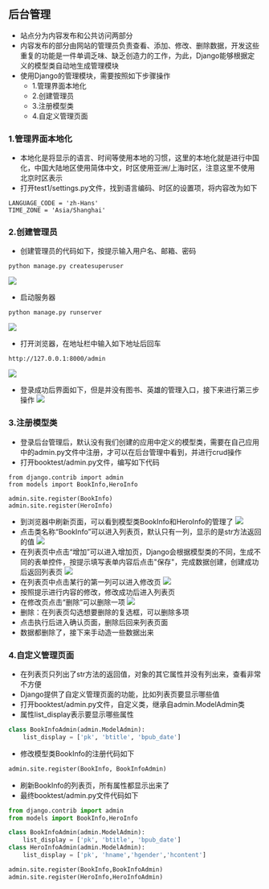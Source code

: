 ## 后台管理
- 站点分为内容发布和公共访问两部分
- 内容发布的部分由网站的管理员负责查看、添加、修改、删除数据，开发这些重复的功能是一件单调乏味、缺乏创造力的工作，为此，Django能够根据定义的模型类自动地生成管理模块
- 使用Django的管理模块，需要按照如下步骤操作
    - 1.管理界面本地化
    - 2.创建管理员
    - 3.注册模型类
    - 4.自定义管理页面

### 1.管理界面本地化
- 本地化是将显示的语言、时间等使用本地的习惯，这里的本地化就是进行中国化，中国大陆地区使用简体中文，时区使用亚洲/上海时区，注意这里不使用北京时区表示
- 打开test1/settings.py文件，找到语言编码、时区的设置项，将内容改为如下
```
LANGUAGE_CODE = 'zh-Hans'
TIME_ZONE = 'Asia/Shanghai'
```

### 2.创建管理员
- 创建管理员的代码如下，按提示输入用户名、邮箱、密码
```
python manage.py createsuperuser
```
![](./images/p5_1.png)
- 启动服务器
```
python manage.py runserver
```
![](./images/p5_2.png)
- 打开浏览器，在地址栏中输入如下地址后回车
```
http://127.0.0.1:8000/admin
```
![](./images/p5_4.png)
- 登录成功后界面如下，但是并没有图书、英雄的管理入口，接下来进行第三步操作
![](./images/p5_5.png)

### 3.注册模型类
- 登录后台管理后，默认没有我们创建的应用中定义的模型类，需要在自己应用中的admin.py文件中注册，才可以在后台管理中看到，并进行crud操作
- 打开booktest/admin.py文件，编写如下代码
```
from django.contrib import admin
from models import BookInfo,HeroInfo

admin.site.register(BookInfo)
admin.site.register(HeroInfo)
```
- 到浏览器中刷新页面，可以看到模型类BookInfo和HeroInfo的管理了
![](./images/p5_6.png)
- 点击类名称“BookInfo”可以进入列表页，默认只有一列，显示的是str方法返回的值
![](./images/p5_7.png)
- 在列表页中点击“增加”可以进入增加页，Django会根据模型类的不同，生成不同的表单控件，按提示填写表单内容后点击"保存"，完成数据创建，创建成功后返回列表页
![](./images/p5_8.png)
- 在列表页中点击某行的第一列可以进入修改页
![](./images/p5_9.png)
- 按照提示进行内容的修改，修改成功后进入列表页
- 在修改页点击“删除”可以删除一项
![](./images/p5_10.png)
- 删除：在列表页勾选想要删除的复选框，可以删除多项
- 点击执行后进入确认页面，删除后回来列表页面
- 数据都删除了，接下来手动造一些数据出来

### 4.自定义管理页面
- 在列表页只列出了str方法的返回值，对象的其它属性并没有列出来，查看非常不方便
- Django提供了自定义管理页面的功能，比如列表页要显示哪些值
- 打开booktest/admin.py文件，自定义类，继承自admin.ModelAdmin类
- 属性list_display表示要显示哪些属性
```python
class BookInfoAdmin(admin.ModelAdmin):
    list_display = ['pk', 'btitle', 'bpub_date']
```
- 修改模型类BookInfo的注册代码如下
```python
admin.site.register(BookInfo, BookInfoAdmin)
```
- 刷新BookInfo的列表页，所有属性都显示出来了
- 最终booktest/admin.py文件代码如下
```python
from django.contrib import admin
from models import BookInfo,HeroInfo

class BookInfoAdmin(admin.ModelAdmin):
    list_display = ['pk', 'btitle', 'bpub_date']
class HeroInfoAdmin(admin.ModelAdmin):
    list_display = ['pk', 'hname','hgender','hcontent']

admin.site.register(BookInfo,BookInfoAdmin)
admin.site.register(HeroInfo,HeroInfoAdmin)
```
